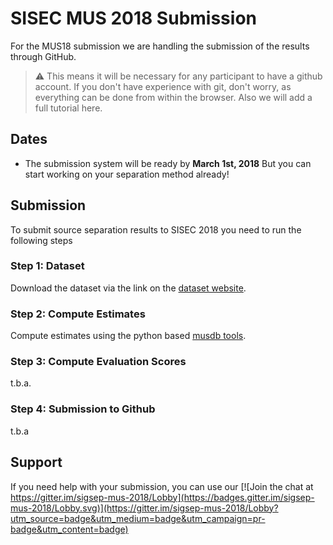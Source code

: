 # SISEC MUS 2018 Submission

For the MUS18 submission we are handling the submission of the results through GitHub.

>:warning: This means it will be necessary for any participant to have a github account. If you don't have experience with git, don't worry, as everything can be done from within the browser. Also we will add a full tutorial here.

## Dates

- The submission system will be ready by __March 1st, 2018__ But you can start working on your separation method already!

## Submission

To submit source separation results to SISEC 2018 you need to run the following steps

### Step 1: Dataset

Download the dataset via the link on the [dataset website](https://sigsep.github.io/musdb).

### Step 2: Compute Estimates

Compute estimates using the python based [musdb tools](https://github.com/sigsep/sigsep-mus-db).

### Step 3: Compute Evaluation Scores

t.b.a.

### Step 4: Submission to Github

t.b.a

## Support

If you need help with your submission, you can use our 
[![Join the chat at https://gitter.im/sigsep-mus-2018/Lobby](https://badges.gitter.im/sigsep-mus-2018/Lobby.svg)](https://gitter.im/sigsep-mus-2018/Lobby?utm_source=badge&utm_medium=badge&utm_campaign=pr-badge&utm_content=badge)
